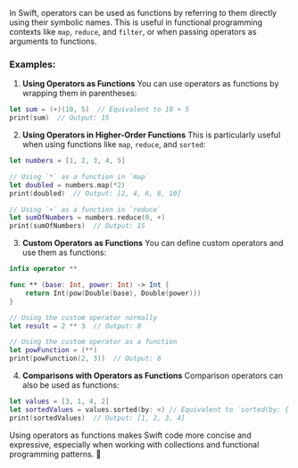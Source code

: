In Swift, operators can be used as functions by referring to them directly using their symbolic names. This is useful in functional programming contexts like `map`, `reduce`, and `filter`, or when passing operators as arguments to functions.
### Examples: 
1. **Using Operators as Functions** 
You can use operators as functions by wrapping them in parentheses:


```swift
let sum = (+)(10, 5)  // Equivalent to 10 + 5
print(sum)  // Output: 15
```
2. **Using Operators in Higher-Order Functions** This is particularly useful when using functions like `map`, `reduce`, and `sorted`:

```swift
let numbers = [1, 2, 3, 4, 5]

// Using `*` as a function in `map`
let doubled = numbers.map(*2)
print(doubled)  // Output: [2, 4, 6, 8, 10]

// Using `+` as a function in `reduce`
let sumOfNumbers = numbers.reduce(0, +)
print(sumOfNumbers)  // Output: 15
```
3. **Custom Operators as Functions** 
You can define custom operators and use them as functions:


```swift
infix operator **

func ** (base: Int, power: Int) -> Int {
    return Int(pow(Double(base), Double(power)))
}

// Using the custom operator normally
let result = 2 ** 3  // Output: 8

// Using the custom operator as a function
let powFunction = (**)
print(powFunction(2, 3))  // Output: 8
```
4. **Comparisons with Operators as Functions** 
Comparison operators can also be used as functions:


```swift
let values = [3, 1, 4, 2]
let sortedValues = values.sorted(by: <) // Equivalent to `sorted(by: { $0 < $1 })`
print(sortedValues)  // Output: [1, 2, 3, 4]
```

Using operators as functions makes Swift code more concise and expressive, especially when working with collections and functional programming patterns. 🚀